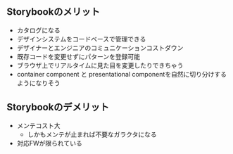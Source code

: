 ## Storybookのメリット
- カタログになる
- デザインシステムをコードベースで管理できる
- デザイナーとエンジニアのコミュニケーションコストダウン
- 既存コードを変更せずにパターンを登録可能
- ブラウザ上でリアルタイムに見た目を変更したりできちゃう
- container component と presentational componentを自然に切り分けするようになりそう

## Storybookのデメリット
- メンテコスト大
  - しかもメンテが止まれば不要なガラクタになる
- 対応FWが限られている